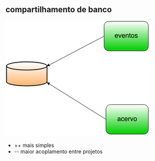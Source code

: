 ## compartilhamento de banco

![compartilhamento](images/compartilhamento-de-banco.png)

- ++ mais simples
- -- maior acoplamento entre projetos
